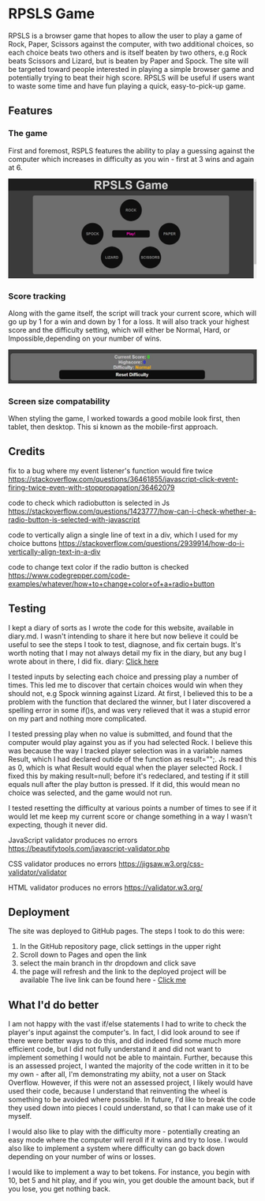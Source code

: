 # RPSLS Game

RPSLS is a browser game that hopes to allow the user to play a game of Rock, Paper, Scissors against the computer, with two additional choices, so each choice beats two others and is itself beaten by two others, e.g Rock beats Scissors and Lizard, but is beaten by Paper and Spock. The site will be targeted toward people interested in playing a simple browser game and potentially trying to beat their high score. RPSLS will be useful if users want to waste some time and have fun playing a quick, easy-to-pick-up game.

## Features

### The game

First and foremost, RSPLS features the ability to play a guessing against the computer which increases in difficulty as you win - first at 3 wins and again at 6. 

<img src="assets/images/RPSLS-Desktop-game.JPG">

### Score tracking

Along with the game itself, the script will track your current score, which will go up by 1 for a win and down by 1 for a loss. It will also track your highest score and the difficulty setting, which will either be Normal, Hard, or Impossible,depending on your number of wins.

<img src="assets/images/RPSLS-score.JPG">

### Screen size compatability

When styling the game, I worked towards a good mobile look first, then tablet, then desktop. This si known as the mobile-first approach.

## Credits

fix to a bug where my event listener's function would fire twice
https://stackoverflow.com/questions/36461855/javascript-click-event-firing-twice-even-with-stoppropagation/36462079

code to check which radiobutton is selected in Js
https://stackoverflow.com/questions/1423777/how-can-i-check-whether-a-radio-button-is-selected-with-javascript

code to vertically align a single line of text in a div, which I used for my choice buttons
https://stackoverflow.com/questions/2939914/how-do-i-vertically-align-text-in-a-div

code to change text color if the radio button is checked
https://www.codegrepper.com/code-examples/whatever/how+to+change+color+of+a+radio+button

## Testing

I kept a diary of sorts as I wrote the code for this website, available in diary.md. I wasn't intending to share it here but now believe it could be useful to see the steps I took to test, diagnose, and fix certain bugs. It's worth noting that I may not always detail my fix in the diary, but any bug I wrote about in there, I did fix.
diary: <a href="diary.md">Click here</a>

I tested inputs by selecting each choice and pressing play a number of times. This led me to discover that certain choices would win when they should not, e.g Spock winning against Lizard. At first, I believed this to be a problem with the function that declared the winner, but I later discovered a spelling error in some if()s, and was very relieved that it was a stupid error on my part and nothing more complicated.

I tested pressing play when no value is submitted, and found that the computer would play against you as if you had selected Rock. I believe this was because the way I tracked player selection was in a variable names Result, which I had declared outide of the function as result="";. Js read this as 0, which is what Result would equal when the player selected Rock. I fixed this by making result=null; before it's redeclared, and testing if it still equals null after the play button is pressed. If it did, this would mean no choice was selected, and the game would not run.

I tested resetting the difficulty at various points a number of times to see if it would let me keep my current score or change something in a way I wasn't expecting, though it never did. 

JavaScript validator produces no errors
https://beautifytools.com/javascript-validator.php

CSS validator produces no errors
https://jigsaw.w3.org/css-validator/validator

HTML validator produces no errors
https://validator.w3.org/

## Deployment

The site was deployed to GitHub pages. The steps I took to do this were:
1. In the GitHub repository page, click settings in the upper right
2. Scroll down to Pages and open the link
3. select the main branch in thr dropdown and click save
4. the page will refresh and the link to the deployed project will be available
The live link can be found here - <a href="https://jameslstudent.github.io/Milestone-Project-2/" target="_blank">Click me</a>

## What I'd do better

I am not happy with the vast if/else statements I had to write to check the player's input against the computer's. In fact, I did look around to see if there were better ways to do this, and did indeed find some much more efficient code, but I did not fully understand it and did not want to implement something I would not be able to maintain. Further, because this is an assessed project, I wanted the majority of the code written in it to be my own - after all, I'm demonstrating my abiity, not a user on Stack Overflow. However, if this were not an assessed project, I likely would have used their code, because I understand that reinventing the wheel is something to be avoided where possible. In future, I'd like to break the code they used down into pieces I could understand, so that I can make use of it myself.

I would also like to play with the difficulty more - potentially creating an easy mode where the computer will reroll if it wins and try to lose. I would also like to implement a system where difficulty can go back down depending on your number of wins or losses.

I would like to implement a way to bet tokens. For instance, you begin with 10, bet 5 and hit play, and if you win, you get double the amount back, but if you lose, you get nothing back.